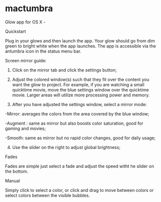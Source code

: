 # mactumbra
Glow app for OS X - 

Quickstart

Plug in your glows and then launch the app.
Your glow should go from dim green to bright white when the app launches.  The app is accessible via the antumbra icon in the status menu bar.  

Screen mirror guide:

1. Click on the mirror tab and click the settings button;

2. Adjust the colored window(s) such that they fit over the content you want the glow to project.
For example, if you are watching a small quicktime movie, move the blue settings window over the quicktime movie. Larger areas will utilize more processing power and memory.  

3. After you have adjusted the settings window, select a mirror mode:

  -Mirror: averages the colors from the area covered by the blue window;
  
  -Augment : same as mirror but also boosts color saturation, good for gaming and movies;
  
  -Smooth: same as mirror but no rapid color changes, good for daily usage;
  
4. Use the slider on the right to adjust global brightness;

Fades

Fades are simple just select a fade and adjust the speed witht he slider on the bottom.

Manual

Simply click to select a color, or click and drag to move between colors or select colors between the visible     bubbles.  
